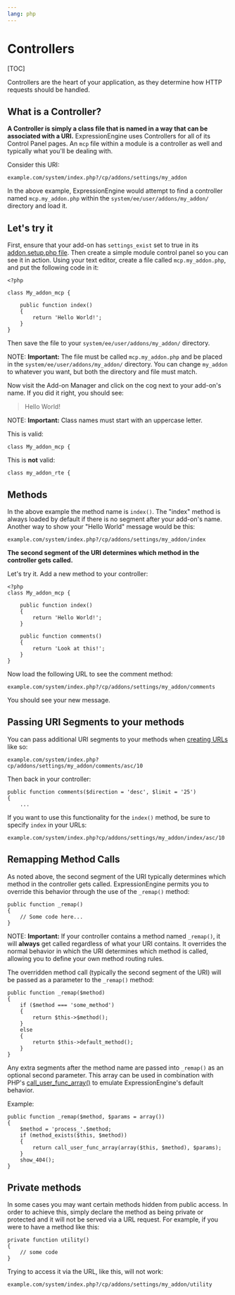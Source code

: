 ```yaml
---
lang: php
---
```


<!--
    This source file is part of the open source project
    ExpressionEngine User Guide (https://github.com/ExpressionEngine/ExpressionEngine-User-Guide)

    @link      https://expressionengine.com/
    @copyright Copyright (c) 2003-2020, Packet Tide, LLC (https://packettide.com)
    @license   https://expressionengine.com/license Licensed under Apache License, Version 2.0
-->

# Controllers

[TOC]

Controllers are the heart of your application, as they determine how HTTP requests should be handled.

## What is a Controller?

**A Controller is simply a class file that is named in a way that can be associated with a URI.** ExpressionEngine uses Controllers for all of its Control Panel pages. An `mcp` file within a module is a controller as well and typically what you'll be dealing with.

Consider this URI:

    example.com/system/index.php?/cp/addons/settings/my_addon

In the above example, ExpressionEngine would attempt to find a controller named `mcp.my_addon.php` within the `system/ee/user/addons/my_addon/` directory and load it.

## Let's try it

First, ensure that your add-on has `settings_exist` set to true in its [addon.setup.php file](development/addon-setup-php-file.md). Then create a simple module control panel so you can see it in action. Using your text editor, create a file called `mcp.my_addon.php`, and put the following code in it:

    <?php

    class My_addon_mcp {

        public function index()
        {
            return 'Hello World!';
        }
    }

Then save the file to your `system/ee/user/addons/my_addon/` directory.

NOTE: **Important:** The file must be called `mcp.my_addon.php` and be placed in the `system/ee/user/addons/my_addon/` directory. You can change `my_addon` to whatever you want, but both the directory and file must match.

Now visit the Add-on Manager and click on the cog next to your add-on's name. If you did it right, you should see:

> Hello World!

NOTE: **Important:** Class names must start with an uppercase letter.

This is valid:

    class My_addon_mcp {

This is **not** valid:

    class my_addon_rte {

## Methods

In the above example the method name is `index()`. The "index" method is always loaded by default if there is no segment after your add-on's name. Another way to show your "Hello World" message would be this:

    example.com/system/index.php?/cp/addons/settings/my_addon/index

**The second segment of the URI determines which method in the controller gets called.**

Let's try it. Add a new method to your controller:

    <?php
    class My_addon_mcp {

        public function index()
        {
            return 'Hello World!';
        }

        public function comments()
        {
            return 'Look at this!';
        }
    }

Now load the following URL to see the comment method:

    example.com/system/index.php?/cp/addons/settings/my_addon/comments

You should see your new message.

## Passing URI Segments to your methods

You can pass additional URI segments to your methods when [creating URLs](development/services/url.md) like so:

    example.com/system/index.php?cp/addons/settings/my_addon/comments/asc/10

Then back in your controller:

    public function comments($direction = 'desc', $limit = '25')
    {
        ...

If you want to use this functionality for the `index()` method, be sure to specify `index` in your URLs:

    example.com/system/index.php?cp/addons/settings/my_addon/index/asc/10

## Remapping Method Calls

As noted above, the second segment of the URI typically determines which method in the controller gets called. ExpressionEngine permits you to override this behavior through the use of the `_remap()` method:

    public function _remap()
    {
        // Some code here...
    }

NOTE: **Important:** If your controller contains a method named `_remap()`, it will **always** get called regardless of what your URI contains. It overrides the normal behavior in which the URI determines which method is called, allowing you to define your own method routing rules.

The overridden method call (typically the second segment of the URI) will be passed as a parameter to the `_remap()` method:

    public function _remap($method)
    {
        if ($method === 'some_method')
        {
            return $this->$method();
        }
        else
        {
            returtn $this->default_method();
        }
    }

Any extra segments after the method name are passed into `_remap()` as an optional second parameter. This array can be used in combination with PHP's [call_user_func_array()](https://php.net/call_user_func_array) to emulate ExpressionEngine's default behavior.

Example:

    public function _remap($method, $params = array())
    {
        $method = 'process_'.$method;
        if (method_exists($this, $method))
        {
            return call_user_func_array(array($this, $method), $params);
        }
        show_404();
    }

## Private methods

In some cases you may want certain methods hidden from public access. In order to achieve this, simply declare the method as being private or protected and it will not be served via a URL request. For example, if you were to have a method like this:

    private function utility()
    {
        // some code
    }

Trying to access it via the URL, like this, will not work:

    example.com/system/index.php?/cp/addons/settings/my_addon/utility
